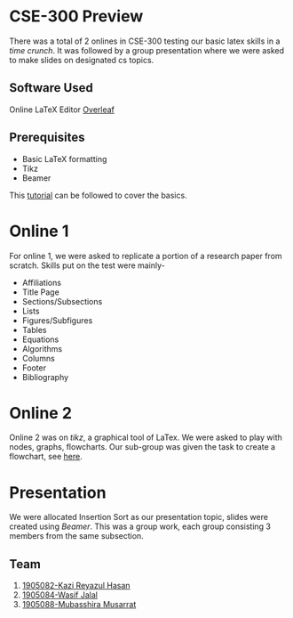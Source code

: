 # CSE-300 Preview

There was a total of 2 onlines in CSE-300 testing our basic latex skills in a *time crunch*. It was followed by a group presentation where we were asked to make slides on designated cs topics.

## Software Used

Online LaTeX Editor [Overleaf](https://www.overleaf.com)

## Prerequisites
- Basic LaTeX formatting
- Tikz
- Beamer

This [tutorial](https://www.overleaf.com/learn/latex/Tutorials) can be followed to cover the basics.

# Online 1

For online 1, we were asked to replicate a portion of a research paper from scratch. Skills put on the test were mainly-
- Affiliations
- Title Page
- Sections/Subsections
- Lists
- Figures/Subfigures
- Tables
- Equations
- Algorithms
- Columns
- Footer
- Bibliography

# Online 2

Online 2 was on *tikz*, a graphical tool of LaTex. We were asked to play with nodes, graphs, flowcharts. Our sub-group was given the task to create a flowchart, see [here](https://github.com/MubasshiraMusarrat/CSE-300/blob/main/online%202/questions/Online2.pdf).

# Presentation

We were allocated Insertion Sort as our presentation topic, slides were created using *Beamer*. This was a group work, each group consisting 3 members from the same subsection.
## Team
1. [1905082-Kazi Reyazul Hasan](https://github.com/kreyazulh)
2. [1905084-Wasif Jalal](https://github.com/WJGalib)
3. [1905088-Mubasshira Musarrat](https://github.com/MubasshiraMusarrat)
